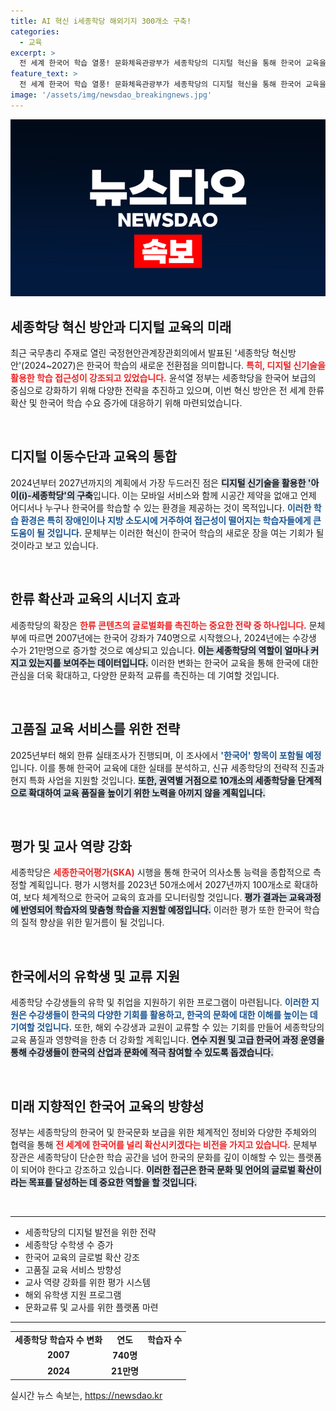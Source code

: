 ```yaml
---
title: AI 혁신 i세종학당 해외기지 300개소 구축!
categories:
  - 교육
excerpt: >
  전 세계 한국어 학습 열풍! 문화체육관광부가 세종학당의 디지털 혁신을 통해 한국어 교육을 글로벌로 확장한다. 2027년까지 300개소 확대 목표로, 언제 어디서나 학습 가능한 환경을 제공하며, 고품질 교육과 맞춤형 평가 시스템도 구축된다. 함께 한국 문화를 배워보세요!
feature_text: >
  전 세계 한국어 학습 열풍! 문화체육관광부가 세종학당의 디지털 혁신을 통해 한국어 교육을 글로벌로 확장한다. 2027년까지 300개소 확대 목표로, 언제 어디서나 학습 가능한 환경을 제공하며, 고품질 교육과 맞춤형 평가 시스템도 구축된다. 함께 한국 문화를 배워보세요!
image: '/assets/img/newsdao_breakingnews.jpg'
---
```


<p><img src="/assets/img/newsdao_breakingnews.jpg" alt="koreaapp 속보" /></p>

<h2 data-ke-size="size26">세종학당 혁신 방안과 디지털 교육의 미래</h2>

<p data-ke-size="size16">최근 국무총리 주재로 열린 국정현안관계장관회의에서 발표된 '세종학당 혁신방안'(2024~2027)은 한국어 학습의 새로운 전환점을 의미합니다. <b><span style="color: #ee2323;">특히, 디지털 신기술을 활용한 학습 접근성이 강조되고 있었습니다.</span></b> 윤석열 정부는 세종학당을 한국어 보급의 중심으로 강화하기 위해 다양한 전략을 추진하고 있으며, 이번 혁신 방안은 전 세계 한류 확산 및 한국어 학습 수요 증가에 대응하기 위해 마련되었습니다.</p>

<p data-ke-size="size16">&nbsp;</p>

<h2 data-ke-size="size26">디지털 이동수단과 교육의 통합</h2>

<p data-ke-size="size16">2024년부터 2027년까지의 계획에서 가장 두드러진 점은 <b><span style="background-color: #21538527;">디지털 신기술을 활용한 '아이(i)-세종학당'의 구축</span></b>입니다. 이는 모바일 서비스와 함께 시공간 제약을 없애고 언제 어디서나 누구나 한국어를 학습할 수 있는 환경을 제공하는 것이 목적입니다. <b><span style="color: #1a5490;">이러한 학습 환경은 특히 장애인이나 지방 소도시에 거주하여 접근성이 떨어지는 학습자들에게 큰 도움이 될 것입니다.</span></b> 문체부는 이러한 혁신이 한국어 학습의 새로운 장을 여는 기회가 될 것이라고 보고 있습니다.</p>

<p data-ke-size="size16">&nbsp;</p>

<h2 data-ke-size="size26">한류 확산과 교육의 시너지 효과</h2>

<p data-ke-size="size16">세종학당의 확장은 <b><span style="color: #ee2323;">한류 콘텐츠의 글로벌화를 촉진하는 중요한 전략 중 하나입니다.</span></b> 문체부에 따르면 2007년에는 한국어 강좌가 740명으로 시작했으나, 2024년에는 수강생 수가 21만명으로 증가할 것으로 예상되고 있습니다. <b><span style="background-color: #21538527;">이는 세종학당의 역할이 얼마나 커지고 있는지를 보여주는 데이터입니다.</span></b> 이러한 변화는 한국어 교육을 통해 한국에 대한 관심을 더욱 확대하고, 다양한 문화적 교류를 촉진하는 데 기여할 것입니다.</p>

<p data-ke-size="size16">&nbsp;</p>

<h2 data-ke-size="size26">고품질 교육 서비스를 위한 전략</h2>

<p data-ke-size="size16">2025년부터 해외 한류 실태조사가 진행되며, 이 조사에서 <b><span style="color: #1a5490;">'한국어' 항목이 포함될 예정</span></b>입니다. 이를 통해 한국어 교육에 대한 실태를 분석하고, 신규 세종학당의 전략적 진출과 현지 특화 사업을 지원할 것입니다. <b><span style="background-color: #21538527;">또한, 권역별 거점으로 10개소의 세종학당을 단계적으로 확대하여 교육 품질을 높이기 위한 노력을 아끼지 않을 계획입니다.</span></b></p>

<p data-ke-size="size16">&nbsp;</p>

<h2 data-ke-size="size26">평가 및 교사 역량 강화</h2>

<p data-ke-size="size16">세종학당은 <b><span style="color: #ee2323;">세종한국어평가(SKA)</span></b> 시행을 통해 한국어 의사소통 능력을 종합적으로 측정할 계획입니다. 평가 시행처를 2023년 50개소에서 2027년까지 100개소로 확대하여, 보다 체계적으로 한국어 교육의 효과를 모니터링할 것입니다. <b><span style="background-color: #21538527;">평가 결과는 교육과정에 반영되어 학습자의 맞춤형 학습을 지원할 예정입니다.</span></b> 이러한 평가 또한 한국어 학습의 질적 향상을 위한 밑거름이 될 것입니다.</p>

<p data-ke-size="size16">&nbsp;</p>

<h2 data-ke-size="size26">한국에서의 유학생 및 교류 지원</h2>

<p data-ke-size="size16">세종학당 수강생들의 유학 및 취업을 지원하기 위한 프로그램이 마련됩니다. <b><span style="color: #1a5490;">이러한 지원은 수강생들이 한국의 다양한 기회를 활용하고, 한국의 문화에 대한 이해를 높이는 데 기여할 것입니다.</span></b> 또한, 해외 수강생과 교원이 교류할 수 있는 기회를 만들어 세종학당의 교육 품질과 영향력을 한층 더 강화할 계획입니다. <b><span style="background-color: #21538527;">연수 지원 및 고급 한국어 과정 운영을 통해 수강생들이 한국의 산업과 문화에 적극 참여할 수 있도록 돕겠습니다.</span></b></p>

<p data-ke-size="size16">&nbsp;</p>

<h2 data-ke-size="size26">미래 지향적인 한국어 교육의 방향성</h2>

<p data-ke-size="size16">정부는 세종학당의 한국어 및 한국문화 보급을 위한 체계적인 정비와 다양한 주체와의 협력을 통해 <b><span style="color: #ee2323;">전 세계에 한국어를 널리 확산시키겠다는 비전을 가지고 있습니다.</span></b> 문체부 장관은 세종학당이 단순한 학습 공간을 넘어 한국의 문화를 깊이 이해할 수 있는 플랫폼이 되어야 한다고 강조하고 있습니다. <b><span style="background-color: #21538527;">이러한 접근은 한국 문화 및 언어의 글로벌 확산이라는 목표를 달성하는 데 중요한 역할을 할 것입니다.</span></b></p>

<p data-ke-size="size16">&nbsp;</p>

<hr/>

<ul>
    <li>세종학당의 디지털 발전을 위한 전략</li>
    <li>세종학당 수학생 수 증가</li>
    <li>한국어 교육의 글로벌 확산 강조</li>
    <li>고품질 교육 서비스 방향성</li>
    <li>교사 역량 강화를 위한 평가 시스템</li>
    <li>해외 유학생 지원 프로그램</li>
    <li>문화교류 및 교사를 위한 플랫폼 마련</li>
</ul>

<hr/>

<table style="width: 100%;">
    <tr>
        <td style="text-align: center; height: 17px;"><b>세종학당 학습자 수 변화</b></td>
        <td style="text-align: center; height: 17px;"><b>연도</b></td>
        <td style="text-align: center; height: 17px;"><b>학습자 수</b></td>
    </tr>
    <tr>
        <td style="text-align: center; height: 17px;"><b>2007</b></td>
        <td style="text-align: center; height: 17px;"><b>740명</b></td>
    </tr>
    <tr>
        <td style="text-align: center; height: 17px;"><b>2024</b></td>
        <td style="text-align: center; height: 17px;"><b>21만명</b></td>
    </tr>
</table>
실시간 뉴스 속보는, <a href="https://newsdao.kr" rel="dofollow">https://newsdao.kr</a>


